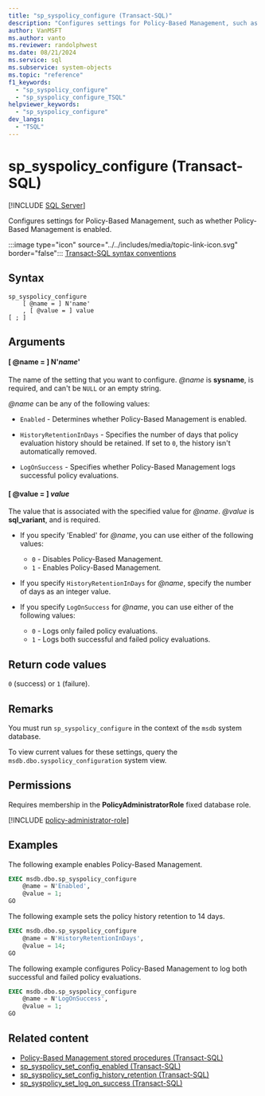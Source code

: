 ```yaml
---
title: "sp_syspolicy_configure (Transact-SQL)"
description: "Configures settings for Policy-Based Management, such as whether Policy-Based Management is enabled."
author: VanMSFT
ms.author: vanto
ms.reviewer: randolphwest
ms.date: 08/21/2024
ms.service: sql
ms.subservice: system-objects
ms.topic: "reference"
f1_keywords:
  - "sp_syspolicy_configure"
  - "sp_syspolicy_configure_TSQL"
helpviewer_keywords:
  - "sp_syspolicy_configure"
dev_langs:
  - "TSQL"
---
```

# sp_syspolicy_configure (Transact-SQL)

[!INCLUDE [SQL Server](../../includes/applies-to-version/sqlserver.md)]

Configures settings for Policy-Based Management, such as whether Policy-Based Management is enabled.

:::image type="icon" source="../../includes/media/topic-link-icon.svg" border="false"::: [Transact-SQL syntax conventions](../../t-sql/language-elements/transact-sql-syntax-conventions-transact-sql.md)

## Syntax

```syntaxsql
sp_syspolicy_configure
    [ @name = ] N'name'
    , [ @value = ] value
[ ; ]
```

## Arguments

#### [ @name = ] N'*name*'

The name of the setting that you want to configure. *@name* is **sysname**, is required, and can't be `NULL` or an empty string.

*@name* can be any of the following values:

- `Enabled` - Determines whether Policy-Based Management is enabled.

- `HistoryRetentionInDays` - Specifies the number of days that policy evaluation history should be retained. If set to `0`, the history isn't automatically removed.

- `LogOnSuccess` - Specifies whether Policy-Based Management logs successful policy evaluations.

#### [ @value = ] *value*

The value that is associated with the specified value for *@name*. *@value* is **sql_variant**, and is required.

- If you specify 'Enabled' for *@name*, you can use either of the following values:

  - `0` - Disables Policy-Based Management.
  - `1` - Enables Policy-Based Management.

- If you specify `HistoryRetentionInDays` for *@name*, specify the number of days as an integer value.

- If you specify `LogOnSuccess` for *@name*, you can use either of the following values:

  - `0` - Logs only failed policy evaluations.
  - `1` - Logs both successful and failed policy evaluations.

## Return code values

`0` (success) or `1` (failure).

## Remarks

You must run `sp_syspolicy_configure` in the context of the `msdb` system database.

To view current values for these settings, query the `msdb.dbo.syspolicy_configuration` system view.

## Permissions

Requires membership in the **PolicyAdministratorRole** fixed database role.

[!INCLUDE [policy-administrator-role](includes/policy-administrator-role.md)]

## Examples

The following example enables Policy-Based Management.

```sql
EXEC msdb.dbo.sp_syspolicy_configure
    @name = N'Enabled',
    @value = 1;
GO
```

The following example sets the policy history retention to 14 days.

```sql
EXEC msdb.dbo.sp_syspolicy_configure
    @name = N'HistoryRetentionInDays',
    @value = 14;
GO
```

The following example configures Policy-Based Management to log both successful and failed policy evaluations.

```sql
EXEC msdb.dbo.sp_syspolicy_configure
    @name = N'LogOnSuccess',
    @value = 1;
GO
```

## Related content

- [Policy-Based Management stored procedures (Transact-SQL)](policy-based-management-stored-procedures-transact-sql.md)
- [sp_syspolicy_set_config_enabled (Transact-SQL)](sp-syspolicy-set-config-enabled-transact-sql.md)
- [sp_syspolicy_set_config_history_retention (Transact-SQL)](sp-syspolicy-set-config-history-retention-transact-sql.md)
- [sp_syspolicy_set_log_on_success (Transact-SQL)](sp-syspolicy-set-log-on-success-transact-sql.md)
